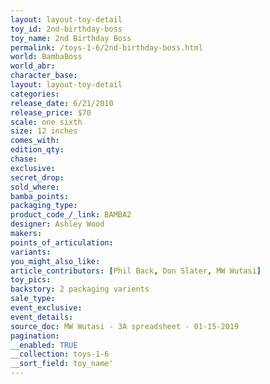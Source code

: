 ```yaml
---
layout: layout-toy-detail 
toy_id: 2nd-birthday-boss
toy_name: 2nd Birthday Boss
permalink: /toys-1-6/2nd-birthday-boss.html
world: BambaBoss
world_abr: 
character_base: 
layout: layout-toy-detail
categories: 
release_date: 6/21/2010
release_price: $70 
scale: one sixth
size: 12 inches
comes_with: 
edition_qty: 
chase: 
exclusive: 
secret_drop: 
sold_where: 
bamba_points: 
packaging_type: 
product_code_/_link: BAMBA2
designer: Ashley Wood
makers: 
points_of_articulation: 
variants: 
you_might_also_like: 
article_contributors: [Phil Back, Don Slater, MW Wutasi]
toy_pics: 
backstory: 2 packaging varients
sale_type: 
event_exclusive: 
event_details: 
source_doc: MW Wutasi - 3A spreadsheet - 01-15-2019
pagination: 
__enabled: TRUE
__collection: toys-1-6
__sort_field: toy_name'
---
```


